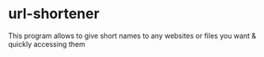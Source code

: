# url-shortener
This program allows to give short names to any websites or files you want &amp; quickly accessing them
